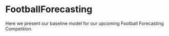 # FootballForecasting

Here we present our baseline model for our upcoming Football Forecasting Competition.